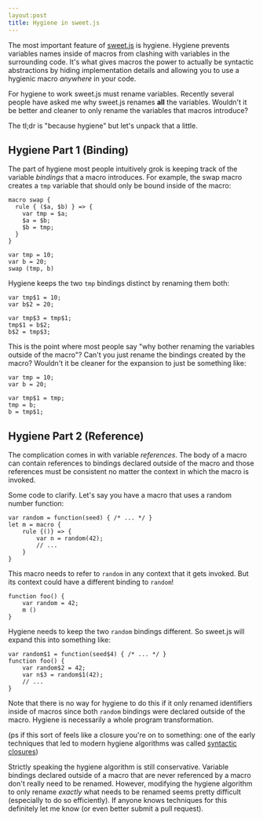 ```yaml
---
layout:post
title: Hygiene in sweet.js
---
```


The most important feature of [sweet.js](http://sweetjs.org) is hygiene. Hygiene prevents variables names inside of macros from clashing with variables in the surrounding code. It's what gives macros the power to actually be syntactic abstractions by hiding implementation details and allowing you to use a hygienic macro *anywhere* in your code.

For hygiene to work sweet.js must rename variables. Recently several people have asked me why sweet.js renames **all** the variables. Wouldn't it be better and cleaner to only rename the variables that macros introduce?

The tl;dr is "because hygiene" but let's unpack that a little.

## Hygiene Part 1 (Binding) ##

The part of hygiene most people intuitively grok is keeping track of the variable *bindings* that a macro introduces. For example, the swap macro creates a `tmp` variable that should only be bound inside of the macro:

    macro swap {
      rule { ($a, $b) } => {
        var tmp = $a;
        $a = $b;
        $b = tmp;
      }
    }

    var tmp = 10;
    var b = 20;
    swap (tmp, b)

Hygiene keeps the two `tmp` bindings distinct by renaming them both:

    var tmp$1 = 10;
    var b$2 = 20;
    
    var tmp$3 = tmp$1;
    tmp$1 = b$2;
    b$2 = tmp$3;
    
This is the point where most people say "why bother renaming the variables outside of the macro"? Can't you just rename the bindings created by the macro? Wouldn't it be cleaner for the expansion to just be something like:

    var tmp = 10;
    var b = 20;
    
    var tmp$1 = tmp;
    tmp = b;
    b = tmp$1;

## Hygiene Part 2 (Reference) ##

The complication comes in with variable *references*. The body of a macro can contain references to bindings declared outside of the macro and those references must be consistent no matter the context in which the macro is invoked. 

Some code to clarify. Let's say you have a macro that uses a random number function:

    var random = function(seed) { /* ... */ }
    let m = macro {
        rule {()} => {
            var n = random(42);
            // ...
        }
    }

This macro needs to refer to `random` in any context that it gets invoked. But its context could have a different binding to `random`!

    function foo() {
        var random = 42;
        m ()
    }

Hygiene needs to keep the two `random` bindings different. So sweet.js will expand this into something like:

    var random$1 = function(seed$4) { /* ... */ }
    function foo() {
        var random$2 = 42;
        var n$3 = random$1(42);
        // ...
    }

Note that there is no way for hygiene to do this if it only renamed identifiers inside of macros since both `random` bindings were declared outside of the macro. Hygiene is necessarily a whole program transformation.

(ps if this sort of feels like a closure you're on to something: one of the early techniques that led to modern hygiene algorithms was called [syntactic closures](ftp://publications.ai.mit.edu/ai-publications/pdf/AIM-1049.pdf))

Strictly speaking the hygiene algorithm is still conservative. Variable bindings declared outside of a macro that are never referenced by a macro don't really need to be renamed. However, modifying the hygiene algorithm to only rename *exactly* what needs to be renamed seems pretty difficult (especially to do so efficiently). If anyone knows techniques for this definitely let me know (or even better submit a pull request).

